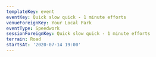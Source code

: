 ```yaml
---
templateKey: event
eventKey: Quick slow quick - 1 minute efforts
venueForeignKey: Your Local Park
eventType: Speedwork
sessionForeignKey: Quick slow quick - 1 minute efforts
terrain: Road
startsAt: '2020-07-14 19:00'
---
```

